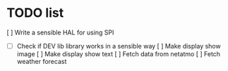 # TODO list
[ ] Write a sensible HAL for using SPI
 - [ ] Check if DEV lib library works in a sensible way
[ ] Make display show image
[ ] Make display show text
[ ] Fetch data from netatmo
[ ] Fetch weather forecast
